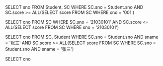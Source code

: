SELECT sno
FROM Student, SC
WHERE SC.sno = Student.sno AND SC.score >= ALL(SELECT score FROM SC WHERE cno = '001')

SELECT cno
FROM SC
WHERE SC.sno = '21030101' AND SC.score <= ALL(SELECT score FROM SC WHERE sno = '21030101')

SELECT cno
FROM SC, Student
WHERE SC.sno = Student.sno AND sname = '张三' AND SC.score >= ALL(SELECT score FROM SC WHERE SC.sno = Student.sno AND sname = '张三')

SELECT cno
